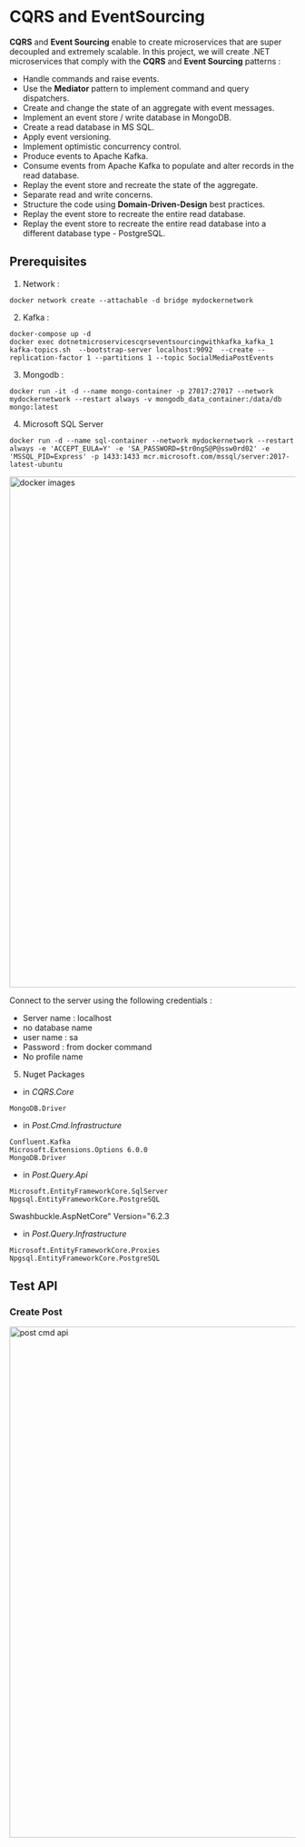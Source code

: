 # CQRS and EventSourcing

**CQRS** and **Event Sourcing** enable to create microservices that are super decoupled and extremely scalable. In this project, we will create .NET microservices that comply with the **CQRS** and **Event Sourcing** patterns : 

- Handle commands and raise events.
- Use the **Mediator** pattern to implement command and query dispatchers.
- Create and change the state of an aggregate with event messages.
- Implement an event store / write database in MongoDB.
- Create a read database in MS SQL.
- Apply event versioning.
- Implement optimistic concurrency control.
- Produce events to Apache Kafka.
- Consume events from Apache Kafka to populate and alter records in the read database.
- Replay the event store and recreate the state of the aggregate.
- Separate read and write concerns.
- Structure the code using **Domain-Driven-Design** best practices.
- Replay the event store to recreate the entire read database.
- Replay the event store to recreate the entire read database into a different database type - PostgreSQL.

## Prerequisites

1. Network :
```
docker network create --attachable -d bridge mydockernetwork
```

2. Kafka :
```
docker-compose up -d
docker exec dotnetmicroservicescqrseventsourcingwithkafka_kafka_1 kafka-topics.sh  --bootstrap-server localhost:9092  --create --replication-factor 1 --partitions 1 --topic SocialMediaPostEvents
```

3. Mongodb :
```
docker run -it -d --name mongo-container -p 27017:27017 --network mydockernetwork --restart always -v mongodb_data_container:/data/db mongo:latest
```

4. Microsoft SQL Server
```
docker run -d --name sql-container --network mydockernetwork --restart always -e 'ACCEPT_EULA=Y' -e 'SA_PASSWORD=$tr0ngS@P@ssw0rd02' -e 'MSSQL_PID=Express' -p 1433:1433 mcr.microsoft.com/mssql/server:2017-latest-ubuntu 
```

<img src="/pictures/images.png" title="docker images"  width="900"> 

Connect to the server using the following credentials :
- Server name : localhost
- no database name
- user name : sa
- Password : from docker command
- No profile name

5. Nuget Packages

- in *CQRS.Core*
```
MongoDB.Driver
```

- in *Post.Cmd.Infrastructure*
```
Confluent.Kafka 
Microsoft.Extensions.Options 6.0.0
MongoDB.Driver 
```

- in *Post.Query.Api*
```
Microsoft.EntityFrameworkCore.SqlServer
Npgsql.EntityFrameworkCore.PostgreSQL
```

Swashbuckle.AspNetCore" Version="6.2.3

- in *Post.Query.Infrastructure*
```
Microsoft.EntityFrameworkCore.Proxies
Npgsql.EntityFrameworkCore.PostgreSQL
```

## Test API

### Create Post
<img src="/pictures/post_cmd_api.png" title="post cmd api"  width="900"> 




